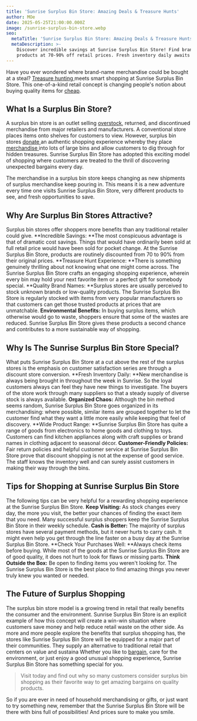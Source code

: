 ```yaml
---
title: 'Sunrise Surplus Bin Store: Amazing Deals & Treasure Hunts'
author: MOe
date: 2025-05-25T21:00:00.000Z
image: /sunrise-surplus-bin-store.webp
seo:
  metaTitle: 'Sunrise Surplus Bin Store: Amazing Deals & Treasure Hunts'
  metaDescription: >-
    Discover incredible savings at Sunrise Surplus Bin Store! Find brand-name
    products at 70-90% off retail prices. Fresh inventory daily awaits you.
---
```


Have you ever wondered where brand-name merchandise could be bought at a steal? [Treasure hunting ](https://lobinstores.com/blog/overstock-bins-a-modern-day-treasure-hunt-for-amazon-returns)meets smart shopping at Sunrise Surplus Bin Store. This one-of-a-kind retail concept is changing people's notion about buying quality items for [cheap](https://lobinstores.com/blog/cheap-high-end-thrift-stores-near-me).

## What Is a Surplus Bin Store?

A surplus bin store is an outlet selling [overstock](https://lobinstores.com/blog/overstock-bins-a-modern-day-treasure-hunt-for-amazon-returns), returned, and discontinued merchandise from major retailers and manufacturers. A conventional store places items onto shelves for customers to view. However, surplus bin stores [donate ](https://lobinstores.com/blog/finding-clothes-donation-bins-near-me-a-complete-guide)an authentic shopping experience whereby they place [merchandise ](https://en.wikipedia.org/wiki/Merchandising)into lots of large bins and allow customers to dig through for hidden treasures. Sunrise Surplus Bin Store has adopted this exciting model of shopping where customers are treated to the thrill of discovering unexpected bargains every day.

The merchandise in a surplus bin store keeps changing as new shipments of surplus merchandise keep pouring in. This means it is a new adventure every time one visits Sunrise Surplus Bin Store, very different products to see, and fresh opportunities to save.

## Why Are Surplus Bin Stores Attractive?

Surplus bin stores offer shoppers more benefits than any traditional retailer could give.
**Incredible Savings: **The most conspicuous advantage is that of dramatic cost savings. Things that would have ordinarily been sold at full retail price would have been sold for pocket change. At the Sunrise Surplus Bin Store, products are routinely discounted from 70 to 90% from their original prices.
**Treasure Hunt Experience: **There is something genuinely thrilling about not knowing what one might come across. The Sunrise Surplus Bin Store crafts an engaging shopping experience, wherein every bin may hold your next favorite item or a perfect gift for somebody special.
**Quality Brand Names: **Surplus stores are usually perceived to stock unknown brands or low-quality products. The Sunrise Surplus Bin Store is regularly stocked with items from very popular manufacturers so that customers can get those trusted products at prices that are unmatchable.
**Environmental Benefits:** In buying surplus items, which otherwise would go to waste, shoppers ensure that some of the wastes are reduced. Sunrise Surplus Bin Store gives these products a second chance and contributes to a more sustainable way of shopping.

## Why Is The Sunrise Surplus Bin Store Special?

What puts Sunrise Surplus Bin Store at a cut above the rest of the surplus stores is the emphasis on customer satisfaction series are through a discount store conversion.
**Fresh Inventory Daily: **New merchandise is always being brought in throughout the week in Sunrise. So the loyal customers always can feel they have new things to investigate. The buyers of the store work through many suppliers so that a steady supply of diverse stock is always available.
**Organized Chaos:** Although the bin method seems random, Sunrise Surplus Bin Store goes organized in its merchandising: where possible, similar items are grouped together to let the customer find what they want a little more easily while keeping that feel of discovery.
**Wide Product Range: **Sunrise Surplus Bin Store has quite a range of goods from electronics to home goods and clothing to toys. Customers can find kitchen appliances along with craft supplies or brand names in clothing adjacent to seasonal décor.
**Customer-Friendly Policies:** Fair return policies and helpful customer service at Sunrise Surplus Bin Store prove that discount shopping is not at the expense of good service. The staff knows the inventory well and can surely assist customers in making their way through the bins.

## Tips for Shopping at Sunrise Surplus Bin Store

The following tips can be very helpful for a rewarding shopping experience at the Sunrise Surplus Bin Store.
**Keep Visiting:** As stock changes every day, the more you visit, the better your chances of finding the exact item that you need. Many successful surplus shoppers keep the Sunrise Surplus Bin Store in their weekly schedule.
**Cash is Better:** The majority of surplus stores have several payment methods, but it never hurts to carry cash. It might even help you get through the line faster on a busy day at the Sunrise Surplus Bin Store.
**Check Your Purchases Well: **Always check items before buying. While most of the goods at the Sunrise Surplus Bin Store are of good quality, it does not hurt to look for flaws or missing parts.
**Think Outside the Box:** Be open to finding items you weren't looking for. The Sunrise Surplus Bin Store is the best place to find amazing things you never truly knew you wanted or needed.

## The Future of Surplus Shopping

The surplus bin store model is a growing trend in retail that really benefits the consumer and the environment. Sunrise Surplus Bin Store is an explicit example of how this concept will create a win-win situation where customers save money and help reduce retail waste on the other side.
As more and more people explore the benefits that surplus shopping has, the stores like Sunrise Surplus Bin Store will be equipped for a major part of their communities. They supply an alternative to traditional retail that centers on value and sustaina
Whether you like to [bargain](https://lobinstores.com/blog/bargain-stores), care for the environment, or just enjoy a good unusual shopping experience, Sunrise Surplus Bin Store has something special for you. 

> Visit today and find out why so many customers consider surplus bin shopping as their favorite way to get amazing bargains on quality products.


So if you are ever in need of household merchandising or gifts, or just want to try something new, remember that the Sunrise Surplus Bin Store will be there with bins full of possibilities! And prices sure to make you smile.
